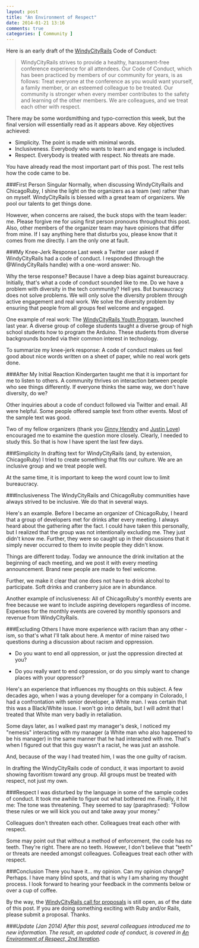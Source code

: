 ```yaml
---
layout: post
title: "An Environment of Respect"
date: 2014-01-21 13:16
comments: true
categories: [ Community ]
---
```

Here is an early draft of the [WindyCityRails](http://windycityrails.org) Code of Conduct:

>WindyCityRails strives to provide a healthy, harassment-free conference experience for all attendees. Our Code of Conduct, which has been practiced by members of our community for years, is as follows: Treat everyone at the conference as you would want yourself, a family member, or an esteemed colleague to be treated. Our community is stronger when every member contributes to the safety and learning of the other members. We are colleagues, and we treat each other with respect.

There may be some wordsmithing and typo-correction this week, but the final version will essentially read as it appears above. Key objectives achieved:

* Simplicity. The point is made with minimal words.
* Inclusiveness. Everybody who wants to learn and engage is included. 
* Respect. Everybody is treated with respect. No threats are made.

You have already read the most important part of this post. The rest tells how the code came to be.
<!--more-->
###First Person Singular
Normally, when discussing WindyCityRails and ChicagoRuby, I shine the light on the organizers as a team (we) rather than on myself. WindyCityRails is blessed with a great team of organizers. We pool our talents to get things done.

However, when concerns are raised, the buck stops with the team leader: me. Please forgive me for using first person pronouns throughout this post. Also, other members of the organizer team may have opinions that differ from mine. If I say anything here that disturbs you, please know that it comes from me directly. I am the only one at fault.

###My Knee-Jerk Response
Last week a Twitter user asked if WindyCityRails had a code of conduct. I responded (through the @WindyCityRails handle) with a one-word answer: No. 

Why the terse response? Because I have a deep bias against bureaucracy. Initially, that's what a code of conduct sounded like to me. Do we have a problem with diversity in the tech community? Hell yes. But bureaucracy does not solve problems. We will only solve the diversity problem through active engagement and real work. We solve the diversity problem by ensuring that people from all groups feel welcome and engaged.

One example of real work: The [WindyCityRails Youth Program](http://www.windycityrails.org/youth/), launched last year. A diverse group of college students taught a diverse group of high school students how to program the Arduino. These students from diverse backgrounds bonded via their common interest in technology.

To summarize my knee-jerk response: A code of conduct makes us feel good about nice words written on a sheet of paper, while no real work gets done.

###After My Initial Reaction
Kindergarten taught me that it is important for me to listen to others. A community thrives on interaction between people who see things differently. If everyone thinks the same way, we don't have diversity, do we?

Other inquiries about a code of conduct followed via Twitter and email. All were helpful. Some people offered sample text from other events. Most of the sample text was good.

Two of my fellow organizers (thank you [Ginny Hendry](https://twitter.com/ginnyhendry) and [Justin Love](https://twitter.com/wondible)) encouraged me to examine the question more closely. Clearly, I needed to study this. So that is how I have spent the last few days.

###Simplicity
In drafting text for WindyCityRails (and, by extension, ChicagoRuby) I tried to create something that fits our culture. We are an inclusive group and we treat people well.

At the same time, it is important to keep the word count low to limit bureaucracy.

###Inclusiveness
The WindyCityRails and ChicagoRuby communities have always strived to be inclusive. We do that in several ways.

Here's an example. Before I became an organizer of ChicagoRuby, I heard that a group of developers met for drinks after every meeting. I always heard about the gathering after the fact. I could have taken this personally, but I realized that the group was not intentionally excluding me. They just didn't know me. Further, they were so caught up in their discussions that it simply never occurred to them to invite people they didn't know.

Things are different today. Today we announce the drink invitation at the beginning of each meeting, and we post it with every meeting announcement. Brand new people are made to feel welcome.

Further, we make it clear that one does not have to drink alcohol to participate. Soft drinks and cranberry juice are in abundance.

Another example of inclusiveness: All of ChicagoRuby's monthly events are free because we want to include aspiring developers regardless of income. Expenses for the monthly events are covered by monthly sponsors and revenue from WindyCityRails. 

###Excluding Others
I have more experience with racism than any other -ism, so that's what I'll talk about here. A mentor of mine raised two questions during a discussion about racism and oppression. 

* Do you want to end all oppression, or just the oppression directed at you?

* Do you really want to end oppression, or do you simply want to change places with your oppressor?

Here's an experience that influences my thoughts on this subject. A few decades ago, when I was a young developer for a company in Colorado, I had a confrontation with senior developer, a White man. I was certain that this was a Black/White issue. I won't go into details, but I will admit that I treated that White man very badly in retaliation.

Some days later, as I walked past my manager's desk, I noticed my "nemesis" interacting with my manager (a White man who also happened to be his manager) in the same manner that he had interacted with me. That's when I figured out that this guy wasn't a racist, he was just an asshole.

And, because of the way I had treated him, I was the one guilty of racism.

In drafting the WindyCityRails code of conduct, it was important to avoid showing favoritism toward any group. All groups must be treated with respect, not just my own.

###Respect
I was disturbed by the language in some of the sample codes of conduct. It took me awhile to figure out what bothered me. Finally, it hit me: The tone was threatening. They seemed to say (paraphrased): "Follow these rules or we will kick you out and take away your money." 

Colleagues don't threaten each other. Colleagues treat each other with respect.

Some may point out that without a method of enforcement, the code has no teeth. They're right. There are no teeth. However, I don't believe that "teeth" or threats are needed amongst colleagues. Colleagues treat each other with respect.

###Conclusion
There you have it... my opinion. Can my opinion change? Perhaps. I have many blind spots, and that is why I am sharing my thought process. I look forward to hearing your feedback in the comments below or over a cup of coffee.

By the way, the [WindyCityRails call for proposals](http://www.windycityrails.org) is still open, as of the date of this post. If you are doing something exciting with Ruby and/or Rails, please submit a proposal. Thanks.

###_Update (Jan 2014)_
_After this post, several colleagues introduced me to new information.  The result, an updated code of conduct, is covered in [An Environment of Respect, 2nd Iteration](/blog/2014/01/28/an-environment-of-respect-2nd-iteration/)._ 
